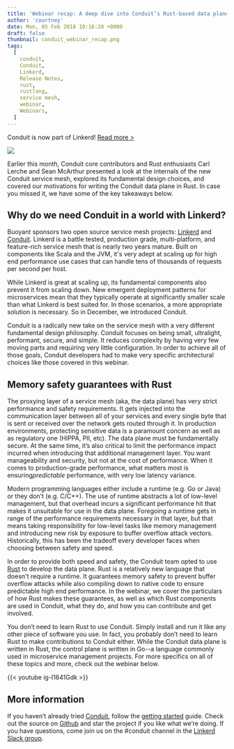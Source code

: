 ```yaml
---
title: 'Webinar recap: A deep dive into Conduit’s Rust-based data plane'
author: 'courtney'
date: Mon, 05 Feb 2018 19:16:20 +0000
draft: false
thumbnail: conduit_webinar_recap.png
tags:
  [
    conduit,
    Conduit,
    Linkerd,
    Release Notes,
    rust,
    rustlang,
    service mesh,
    webinar,
    Webinars,
  ]
---
```


Conduit is now part of Linkerd! [Read more >](/2018/07/06/conduit-0-5-and-the-future/ 'Conduit is now part of Linkerd announcement')

![](/uploads/2018/02/conduit_webinar_recap-300x151.png)

Earlier this month, Conduit core contributors and Rust enthusiasts Carl Lerche and Sean McArthur presented a look at the internals of the new Conduit service mesh, explored its fundamental design choices, and covered our motivations for writing the Conduit data plane in Rust. In case you missed it, we have some of the key takeaways below.

## Why do we need Conduit in a world with Linkerd?

Buoyant sponsors two open source service mesh projects: [Linkerd](https://linkerd.io) and [Conduit](https://conduit.io). Linkerd is a battle tested, production grade, multi-platform, and feature-rich service mesh that is nearly two years mature. Built on components like Scala and the JVM, it's very adept at scaling up for high end performance use cases that can handle tens of thousands of requests per second per host. 

While Linkerd is great at scaling up, its fundamental components also prevent it from scaling down. New emergent deployment patterns for microservices mean that they typically operate at significantly smaller scale than what Linkerd is best suited for. In those scenarios, a more appropriate solution is necessary. So in December, we introduced Conduit. 

Conduit is a radically new take on the service mesh with a very different fundamental design philosophy. Conduit focuses on being small, ultralight, performant, secure, and simple. It reduces complexity by having very few moving parts and requiring very little configuration. In order to achieve all of those goals, Conduit developers had to make very specific architectural choices like those covered in this webinar.

## Memory safety guarantees with Rust

The proxying layer of a service mesh (aka, the data plane) has very strict performance and safety requirements. It gets injected into the communication layer between all of your services and every single byte that is sent or received over the network gets routed through it. In production environments, protecting sensitive data is a paramount concern as well as as regulatory one (HIPPA, PII, etc). The data plane must be fundamentally secure. At the same time, it’s also critical to limit the performance impact incurred when introducing that additional management layer. You want manageability and security, but not at the cost of performance. When it comes to production-grade performance, what matters most is ensuring*predictable* performance, with very low latency variance. 

Modern programming languages either include a runtime (e.g. Go or Java) or they don’t (e.g. C/C++). The use of runtime abstracts a lot of low-level management, but that overhead incurs a significant performance hit that makes it unsuitable for use in the data plane. Foregoing a runtime gets in range of the performance requirements necessary in that layer, but that means taking responsibility for low-level tasks like memory management and introducing new risk by exposure to buffer overflow attack vectors. Historically, this has been the tradeoff every developer faces when choosing between safety and speed. 

In order to provide both speed and safety, the Conduit team opted to use [Rust](https://www.rust-lang.org/en-US/) to develop the data plane. Rust is a relatively new language that doesn't require a runtime. It guarantees memory safety to prevent buffer overflow attacks while also compiling down to native code to ensure predictable high end performance. In the webinar, we cover the particulars of how Rust makes these guarantees, as well as which Rust components are used in Conduit, what they do, and how you can contribute and get involved. 

You don’t need to learn Rust to use Conduit. Simply install and run it like any other piece of software you use. In fact, you probably don’t need to learn Rust to make contributions to Conduit either. While the Conduit data plane is written in Rust, the control plane is written in Go--a language commonly used in microservice management projects. For more specifics on all of these topics and more, check out the webinar below.

{{< youtube ig-I1641Gdk >}}


## More information

If you haven’t already tried [Conduit](http://conduit.io), follow the [getting started](https://conduit.io/getting-started/) guide. Check out the source on [Github](https://github.com/runconduit/conduit) and star the project if you like what we’re doing. If you have questions, come join us on the #conduit channel in the [Linkerd Slack group](http://linkerd.slack.com).
